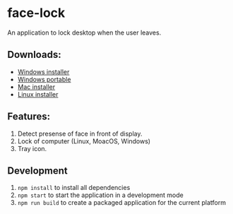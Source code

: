 # face-lock
An application to lock desktop when the user leaves.

## Downloads:

- [Windows installer]()
- [Windows portable]()
- [Mac installer]()
- [Linux installer]()

## Features: 

1. Detect presense of face in front of display.
2. Lock of computer (Linux, MoacOS, Windows)
3. Tray icon.

## Development

1. `npm install` to install all dependencies
2. `npm start` to start the application in a development mode 
3. `npm run build` to create a packaged application for the current platform